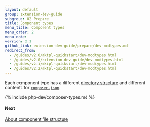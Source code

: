 ```yaml
---
layout: default
group: extension-dev-guide
subgroup: 02_Prepare
title: Component types
menu_title: Component types
menu_order: 2
menu_node:
version: 2.1
github_link: extension-dev-guide/prepare/dev-modtypes.md
redirect_from:
  - /guides/v2.0/mktpl-quickstart/dev-modtypes.html
  - /guides/v2.0/extension-dev-guide/dev-modtypes.html
  - /guides/v2.1/mktpl-quickstart/dev-modtypes.html
  - /guides/v2.2/mktpl-quickstart/dev-modtypes.html
---
```


Each component type has a different [directory structure][directory-structure] and different contents for [`composer.json`][composer].

{% include php-dev/composer-types.md %}

#### Next
[About component file structure][component-file-structure]

[directory-structure]: {{page.baseurl}}/extension-dev-guide/build/module-file-structure.html
[composer]: {{page.baseurl}}/extension-dev-guide/build/composer-integration.html
[component-file-structure]: {{page.baseurl}}/extension-dev-guide/prepare/prepare_file-str.html
